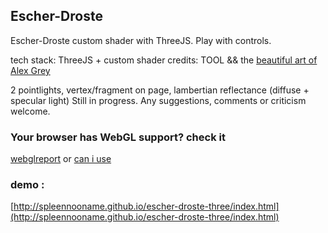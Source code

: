 
## Escher-Droste
Escher-Droste custom shader with ThreeJS. Play with controls.

tech stack: ThreeJS + custom shader
credits: TOOL && the [beautiful art of Alex Grey](http://alexgrey.com/)

2 pointlights, vertex/fragment on page, lambertian reflectance (diffuse + specular light)
Still in progress. Any suggestions, comments or criticism welcome.

### Your browser has WebGL support? check it
[webglreport](http://webglreport.com/?v=1]) or  [can i use](http://caniuse.com/#feat=webgl)

### demo :
[http://spleennooname.github.io/escher-droste-three/index.html](http://spleennooname.github.io/escher-droste-three/index.html)